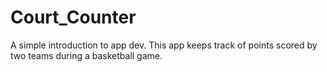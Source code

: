 # Court_Counter
A simple introduction to app dev. This app keeps track of points scored by two teams during a basketball game.
